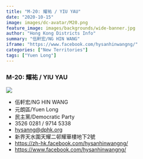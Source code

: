 ```yaml
---
title: "M-20: 耀祐 / YIU YAU"
date: "2020-10-15"
image: images/dc-avatar/M20.png
feature_image: images/backgrounds/wide-banner.jpg
author: "Hong Kong Districts Info"
summary: "伍軒宏/NG HIN WANG"
iframe: "https://www.facebook.com/hysanhinwangng/"
categories: ["New Territories"]
tags: ["Yuen Long"]
---
```


### M-20: 耀祐 / YIU YAU  
![](/images/dc-avatar/M20.png)  

 - 伍軒宏/NG HIN WANG  
 - 元朗區/Yuen Long  
 - 民主黨/Democratic Party  
 - 3526 0281 / 9714 5338  
 - hysanng@dphk.org  
 - 新界天水圍天耀二邨耀華樓地下2號  
 - https://zh-hk.facebook.com/hysanhinwangng/  
 - https://www.facebook.com/hysanhinwangng/
